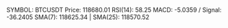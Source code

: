 SYMBOL: BTCUSDT
Price: 118680.01
RSI(14): 58.25
MACD: -5.0359 / Signal: -36.2405
SMA(7): 118625.34 | SMA(25): 118570.52
